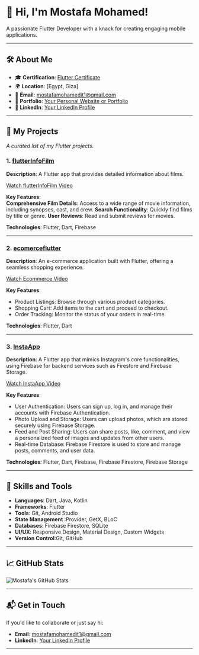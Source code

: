 # 👋 Hi, I'm Mostafa Mohamed!  
A passionate Flutter Developer with a knack for creating engaging mobile applications.

---

## 🛠️ About Me  
- 🎓 **Certification**: [Flutter Certificate](https://drive.google.com/file/d/1TcF0Y02jDNH45a_yEYT450jBiXMXhYOY/view?usp=drive_link)  
- 🌍 **Location**: [Egypt, Giza]  
- 📧 **Email**: mostafamohamedit1@gmail.com
- 🔗 **Portfolio**: [Your Personal Website or Portfolio](https://github.com/mostafa407)
- 💼 **LinkedIn**: [Your LinkedIn Profile](https://www.linkedin.com/in/mostafa-mohamed-7378b5205)

---

## 📂 My Projects  
_A curated list of my Flutter projects._

### 1. [flutterInfoFilm](https://github.com/mostafa407/flutterInfoFilm)  

**Description**: A Flutter app that provides detailed information about films.

[Watch flutterInfoFilm Video](https://drive.google.com/file/d/1OtdinWoFktmyNJ9mnV4ZllUI4nMtS9le/view?usp=drive_link)

**Key Features**:  
**Comprehensive Film Details**: Access to a wide range of movie information, including synopses, cast, and crew.
**Search Functionality**: Quickly find films by title or genre.
**User Reviews**: Read and submit reviews for movies.

**Technologies**: Flutter, Dart, Firebase  

---

### 2. [ecomerceflutter](https://github.com/mostafa407/ecomerceflutter)  

**Description**: An e-commerce application built with Flutter, offering a seamless shopping experience. 

[Watch Ecommerce Video](https://drive.google.com/file/d/1v23Pg82di6ROoiuRseJIazURHJEUGD8d/view?usp=drive_link)

**Key Features**:  
- Product Listings: Browse through various product categories.
- Shopping Cart: Add items to the cart and proceed to checkout.
- Order Tracking: Monitor the status of your orders in real-time.

**Technologies**: Flutter, Dart  

---

### 3. [InstaApp](https://github.com/mostafa407/InstaApp)  
**Description**: A Flutter app that mimics Instagram's core functionalities, using Firebase for backend services such as Firestore and Firebase Storage.

[Watch InstaApp Video](https://drive.google.com/drive/folders/14GvUMANz-Tq051ec5QacTtL07Xsv4Gar?usp=drive_link)

**Key Features**:  
- User Authentication: Users can sign up, log in, and manage their accounts with Firebase Authentication.
- Photo Upload and Storage: Users can upload photos, which are stored securely using Firebase Storage.
- Feed and Post Sharing: Users can share posts, like, comment, and view a personalized feed of images and updates from other users.
- Real-time Database: Firebase Firestore is used to store and manage posts, comments, and user data.
  
**Technologies**: Flutter, Dart, Firebase, Firebase Firestore, Firebase Storage  

---

## 🌟 Skills and Tools  
- **Languages**: Dart, Java, Kotlin  
- **Frameworks**: Flutter  
- **Tools**: Git, Android Studio
- **State Management** :Provider, GetX, BLoC
- **Databases**: Firebase Firestore, SQLite
- **UI/UX**: Responsive Design, Material Design, Custom Widgets
- **Version Control**:Git, GitHub

---

## 📈 GitHub Stats  
![Mostafa's GitHub Stats](https://github-readme-stats.vercel.app/api?username=mostafa407&show_icons=true&theme=radical)

---

## 📬 Get in Touch  
If you'd like to collaborate or just say hi:  
- **Email**: mostafamohamedit1@gmail.com 
- **LinkedIn**: [Your LinkedIn Profile](https://www.linkedin.com/in/mostafa-mohamed-7378b5205)  

---

